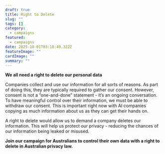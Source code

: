 ```yaml
---
draft: true
title: Right to Delete
slug: ""
tags: []
category:
  - campaigns
featured:
  - campaigns
date: 2025-10-01T03:18:49.322Z
featureImage: ""
cardImage: ""
summary: ""
---
```

**We all need a right to delete our personal data**

Companies collect and use our information for all sorts of reasons. As part of doing this, they are typically required to gather our consent. However, consent is not a “one-and-done” statement - it’s an ongoing conversation. To have meaningful control over their information, we must be able to withdraw our consent. This is important right now with AI companies copying as much information about us as they can get their hands on. 

A right to delete would allow us to demand a company deletes our information. This will help us protect our privacy - reducing the chances of our information being leaked or misused. 

**Join our campaign for Australians to control their own data with a right to delete in Australian privacy law.** 

<link href='https://actionnetwork.org/css/style-embed-whitelabel-v3.css' rel='stylesheet' type='text/css' /><script src='https://actionnetwork.org/widgets/v5/form/you-should-have-a-right-to-delete?format=js&source=widget'></script><div id='can-form-area-you-should-have-a-right-to-delete' style='width: 100%'><!-- this div is the target for our HTML insertion --></div>